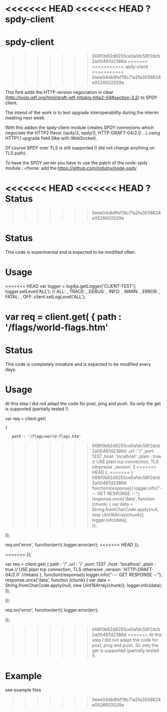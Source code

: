 <<<<<<< HEAD
<<<<<<< HEAD
?spdy-client
=======
spdy-client
===========
>>>>>>> 068f0b62d8255ce0a1dc58f2dcb2a00497d2386d
=======
===========
spdy-client
===========
>>>>>>> 0eee04db8fef19c71a2fa3058624e0526602029e

This fork adds the HTTP version negociation in clear (http://tools.ietf.org/html/draft-ietf-httpbis-http2-04#section-3.2) to SPDY client.

The intend of the work is to test upgrade interoperability during the interim meeting next week. 

With this addon the spdy-client module creates SPDY connexions which negociate the HTTP2 flavor (spdy/2, spdy/3, HTTP-DRAFT-04/2.0 ...) using HTTP1.1 upgrade field (like with WebSocket). 

Of course SPDY over TLS is still supported (I did not change anything on TLS path).

To have the SPDY server you have to use the patch of the node-spdy module : <fixme: add the https://github.com/indutny/node-spdy

<<<<<<< HEAD
<<<<<<< HEAD
 ?Status
=======
>>>>>>> 0eee04db8fef19c71a2fa3058624e0526602029e

 Status
 =======

This code is experimental and is expected to be modified often.

 Usage
 ======

<<<<<<< HEAD
var logger = log4js.getLogger('CLIENT-TEST');
logger.setLevel('ALL'); // ALL:   , TRACE:   , DEBUG:   , INFO:  , WARN:   , ERROR:   , FATAL:   , OFF: 
client.setLogLevel('ALL');


var req = client.get(
    {
	path : '/flags/world-flags.htm'
=======
Status
======

This code is completely inmature and is expected to be modified every days.

Usage
===========


At this step I did not adapt the code for post, ping and push. So only the get is supported (partially tested !).

var req = client.get(

    {
    
       path : '/flags/world-flags.htm'
>>>>>>> 068f0b62d8255ce0a1dc58f2dcb2a00497d2386d
	,url : '/'
	,port: 1337
	,host: 'localhost'
	,plain : true // USE plain tcp connection, TLS otherwise
	,version: 3
<<<<<<< HEAD
    },
=======
	}
>>>>>>> 068f0b62d8255ce0a1dc58f2dcb2a00497d2386d
    function(response){
	    logger.info("--- GET  RESPONSE --");
	    response.once('data', function (chunk) {
		    var data = String.fromCharCode.apply(null, new Uint16Array(chunk));
		    logger.info(data);          
	});    

}); 


req.on('error', function(err){
      logger.error(err);
<<<<<<< HEAD
});    

 
=======
 });    


 var req = client.get(
    {
	path : '/'
	,url : '/'
	,port: 1337
	,host: 'localhost'
	,plain : true // USE plain tcp connection, TLS otherwise
	,version: 'HTTP-DRAFT-04/2.0' //means 
    },
    function(response){
	    logger.info("--- GET  RESPONSE --");
	    response.once('data', function (chunk) {
		    var data = String.fromCharCode.apply(null, new Uint16Array(chunk));
		    logger.info(data);          
	});    

}); 


req.on('error', function(err){
      logger.error(err);
      
 });    
 


>>>>>>> 068f0b62d8255ce0a1dc58f2dcb2a00497d2386d
=======
At this step I did not adapt the code for post, ping and push. So only the get is supported (partially tested !).


Example
=======

see example files
>>>>>>> 0eee04db8fef19c71a2fa3058624e0526602029e
